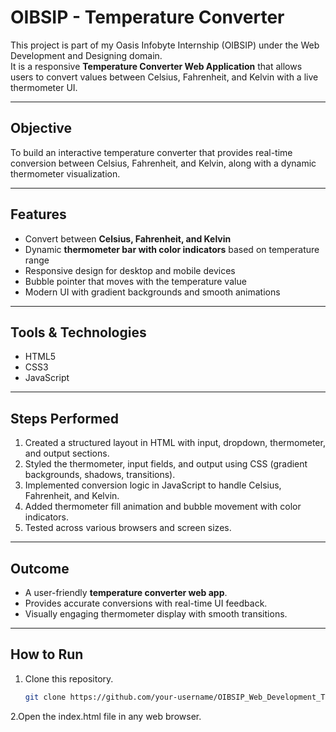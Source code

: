 # OIBSIP - Temperature Converter

This project is part of my Oasis Infobyte Internship (OIBSIP) under the Web Development and Designing domain.  
It is a responsive **Temperature Converter Web Application** that allows users to convert values between Celsius, Fahrenheit, and Kelvin with a live thermometer UI.

---

## Objective
To build an interactive temperature converter that provides real-time conversion between Celsius, Fahrenheit, and Kelvin, along with a dynamic thermometer visualization.

---

## Features
- Convert between **Celsius, Fahrenheit, and Kelvin**  
- Dynamic **thermometer bar with color indicators** based on temperature range  
- Responsive design for desktop and mobile devices  
- Bubble pointer that moves with the temperature value  
- Modern UI with gradient backgrounds and smooth animations  

---

## Tools & Technologies
- HTML5  
- CSS3  
- JavaScript  

---

## Steps Performed
1. Created a structured layout in HTML with input, dropdown, thermometer, and output sections.  
2. Styled the thermometer, input fields, and output using CSS (gradient backgrounds, shadows, transitions).  
3. Implemented conversion logic in JavaScript to handle Celsius, Fahrenheit, and Kelvin.  
4. Added thermometer fill animation and bubble movement with color indicators.  
5. Tested across various browsers and screen sizes.  

---

## Outcome
- A user-friendly **temperature converter web app**.  
- Provides accurate conversions with real-time UI feedback.  
- Visually engaging thermometer display with smooth transitions.  

---

## How to Run
1. Clone this repository.  
   ```bash
   git clone https://github.com/your-username/OIBSIP_Web_Development_Task3.git
2.Open the index.html file in any web browser.

